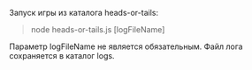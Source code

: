 Запуск игры из каталога heads-or-tails:
 >node heads-or-tails.js [logFileName]

 Параметр logFileName не является обязательным. Файл лога сохраняется в каталог logs.